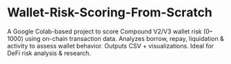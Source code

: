 # Wallet-Risk-Scoring-From-Scratch
A Google Colab-based project to score Compound V2/V3 wallet risk (0–1000) using on-chain transaction data. Analyzes borrow, repay, liquidation &amp; activity to assess wallet behavior. Outputs CSV + visualizations. Ideal for DeFi risk analysis &amp; research.
